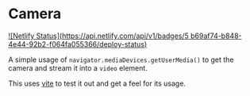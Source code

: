 # Camera

[![Netlify Status](https://api.netlify.com/api/v1/badges/5 b69af74-b848-4e44-92b2-f064fa055366/deploy-status)](https://app.netlify.com/sites/brycehipp-cam/deploys)

A simple usage of `navigator.mediaDevices.getUserMedia()` to get the camera and stream it into a `video` element.

This uses [vite](https://github.com/vitejs/vite) to test it out and get a feel for its usage.
